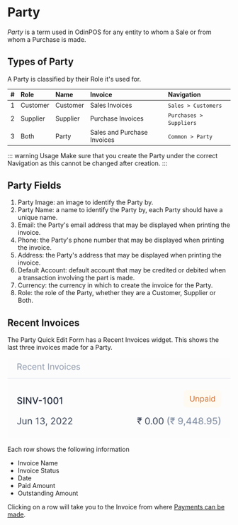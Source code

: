 # Party

_Party_ is a term used in OdinPOS for any entity to whom a Sale or from
whom a Purchase is made.

## Types of Party

A Party is classified by their Role it's used for.

|   # | Role     | Name     | Invoice                     | Navigation              |
| --: | :------- | :------- | :-------------------------- | :---------------------- |
|   1 | Customer | Customer | Sales Invoices              | `Sales > Customers`     |
|   2 | Supplier | Supplier | Purchase Invoices           | `Purchases > Suppliers` |
|   3 | Both     | Party    | Sales and Purchase Invoices | `Common > Party`        |

::: warning Usage
Make sure that you create the Party under the correct Navigation as this cannot
be changed after creation.
:::

## Party Fields

1. Party Image: an image to identify the Party by.
2. Party Name: a name to identify the Party by, each Party should have a unique name.
3. Email: the Party's email address that may be displayed when printing the invoice.
4. Phone: the Party's phone number that may be displayed when printing the invoice.
5. Address: the Party's address that may be displayed when printing the invoice.
6. Default Account: default account that may be credited or debited when a
   transaction involving the part is made.
7. Currency: the currency in which to create the invoice for the Party.
8. Role: the role of the Party, whether they are a Customer, Supplier or Both.

## Recent Invoices

The Party Quick Edit Form has a Recent Invoices widget. This shows the last
three invoices made for a Party.

![Recent Invoices Widget](./images/recent-invoices.png)

Each row shows the following information

- Invoice Name
- Invoice Status
- Date
- Paid Amount
- Outstanding Amount

Clicking on a row will take you to the Invoice from where [Payments can be made](/transactions/payments#making-payments-from-invoices).
